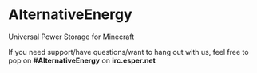 AlternativeEnergy
=================

Universal Power Storage for Minecraft

If you need support/have questions/want to hang out with us, feel free to pop on **#AlternativeEnergy** on **irc.esper.net**
